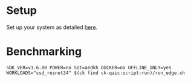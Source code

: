 # Setup
Set up your system as detailed [here](https://github.com/krai/ck-qaic/blob/main/script/setup.aedk/README.md).

# Benchmarking
```
SDK_VER=v1.6.80 POWER=no SUT=aedkh DOCKER=no OFFLINE_ONLY=yes WORKLOADS="ssd_resnet34" $(ck find ck-qaic:script:run)/run_edge.sh
```

